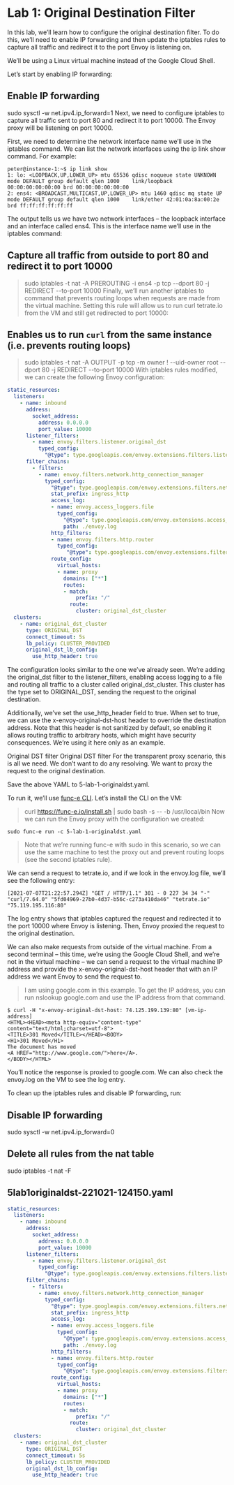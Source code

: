 # Lab 1: Original Destination Filter
In this lab, we’ll learn how to configure the original destination filter. To do this, we’ll need to enable IP forwarding and then update the iptables rules to capture all traffic and redirect it to the port Envoy is listening on.

We’ll be using a Linux virtual machine instead of the Google Cloud Shell.

Let’s start by enabling IP forwarding:

##  Enable IP forwarding
sudo sysctl -w net.ipv4.ip_forward=1
Next, we need to configure iptables to capture all traffic sent to port 80 and redirect it to port 10000. The Envoy proxy will be listening on port 10000.

First, we need to determine the network interface name we’ll use in the iptables command. We can list the network interfaces using the ip link show command. For example:

```shell
peter@instance-1:~$ ip link show
1: lo: <LOOPBACK,UP,LOWER_UP> mtu 65536 qdisc noqueue state UNKNOWN mode DEFAULT group default qlen 1000    link/loopback 00:00:00:00:00:00 brd 00:00:00:00:00:00
2: ens4: <BROADCAST,MULTICAST,UP,LOWER_UP> mtu 1460 qdisc mq state UP mode DEFAULT group default qlen 1000    link/ether 42:01:0a:8a:00:2e brd ff:ff:ff:ff:ff:ff
```

The output tells us we have two network interfaces – the loopback interface and an interface called ens4. This is the interface name we’ll use in the iptables command:

## Capture all traffic from outside to port 80 and redirect it to port 10000
> sudo iptables -t nat -A PREROUTING -i ens4 -p tcp --dport 80 -j REDIRECT --to-port 10000
Finally, we’ll run another iptables to command that prevents routing loops when requests are made from the virtual machine. Setting this rule will allow us to run curl tetrate.io from the VM and still get redirected to port 10000:

## Enables us to run `curl` from the same instance (i.e. prevents routing loops)
> sudo iptables -t nat -A OUTPUT -p tcp -m owner ! --uid-owner root --dport 80 -j REDIRECT --to-port 10000
With iptables rules modified, we can create the following Envoy configuration:

```yaml
static_resources:
  listeners:
    - name: inbound
      address:
        socket_address:
          address: 0.0.0.0
          port_value: 10000
      listener_filters:
        - name: envoy.filters.listener.original_dst
          typed_config:
            "@type": type.googleapis.com/envoy.extensions.filters.listener.original_dst.v3.OriginalDst
      filter_chains:
        - filters:
          - name: envoy.filters.network.http_connection_manager
            typed_config:
              "@type": type.googleapis.com/envoy.extensions.filters.network.http_connection_manager.v3.HttpConnectionManager
              stat_prefix: ingress_http
              access_log:
              - name: envoy.access_loggers.file
                typed_config:
                  "@type": type.googleapis.com/envoy.extensions.access_loggers.file.v3.FileAccessLog
                  path: ./envoy.log
              http_filters:
              - name: envoy.filters.http.router
                typed_config: 
                   "@type": type.googleapis.com/envoy.extensions.filters.http.router.v3.Router
              route_config:
                virtual_hosts:
                - name: proxy
                  domains: ["*"]
                  routes:
                  - match:
                      prefix: "/"
                    route:
                      cluster: original_dst_cluster
  clusters:
    - name: original_dst_cluster
      type: ORIGINAL_DST
      connect_timeout: 5s
      lb_policy: CLUSTER_PROVIDED
      original_dst_lb_config:
        use_http_header: true
```

The configuration looks similar to the one we’ve already seen. We’re adding the original_dst filter to the listener_filters, enabling access logging to a file and routing all traffic to a cluster called original_dst_cluster. This cluster has the type set to ORIGINAL_DST, sending the request to the original destination.

Additionally, we’ve set the use_http_header field to true. When set to true, we can use the x-envoy-original-dst-host header to override the destination address. Note that this header is not sanitized by default, so enabling it allows routing traffic to arbitrary hosts, which might have security consequences. We’re using it here only as an example.

Original DST filter
Original DST filter
For the transparent proxy scenario, this is all we need. We don’t want to do any resolving. We want to proxy the request to the original destination.

Save the above YAML to 5-lab-1-originaldst.yaml.

To run it, we’ll use [func-e CLI](https://func-e.io/). Let’s install the CLI on the VM:

> curl https://func-e.io/install.sh | sudo bash -s -- -b /usr/local/bin
Now we can run the Envoy proxy with the configuration we created:

```shell 
sudo func-e run -c 5-lab-1-originaldst.yaml 
```

> Note that we’re running func-e with sudo in this scenario, so we can use the same machine to test the proxy out and prevent routing loops (see the second iptables rule).

We can send a request to tetrate.io, and if we look in the envoy.log file, we’ll see the following entry:

```shell
[2021-07-07T21:22:57.294Z] "GET / HTTP/1.1" 301 - 0 227 34 34 "-" "curl/7.64.0" "5fd04969-27b0-4d37-b56c-c273a410da46" "tetrate.io" "75.119.195.116:80"
```

The log entry shows that iptables captured the request and redirected it to the port 10000 where Envoy is listening. Then, Envoy proxied the request to the original destination.

We can also make requests from outside of the virtual machine. From a second terminal – this time, we’re using the Google Cloud Shell, and we’re not in the virtual machine – we can send a request to the virtual machine IP address and provide the x-envoy-original-dst-host header that with an IP address we want Envoy to send the request to.

> I am using google.com in this example. To get the IP address, you can run nslookup google.com and use the IP address from that command.

```shell
$ curl -H "x-envoy-original-dst-host: 74.125.199.139:80" [vm-ip-address]
<HTML><HEAD><meta http-equiv="content-type" content="text/html;charset=utf-8">
<TITLE>301 Moved</TITLE></HEAD><BODY>
<H1>301 Moved</H1>
The document has moved
<A HREF="http://www.google.com/">here</A>.
</BODY></HTML>
```

You’ll notice the response is proxied to google.com. We can also check the envoy.log on the VM to see the log entry.

To clean up the iptables rules and disable IP forwarding, run:

## Disable IP forwarding
sudo sysctl -w net.ipv4.ip_forward=0

##  Delete all rules from the nat table
sudo iptables -t nat -F

## 5lab1originaldst-221021-124150.yaml

```yaml
static_resources:
  listeners:
    - name: inbound
      address:
        socket_address:
          address: 0.0.0.0
          port_value: 10000
      listener_filters:
        - name: envoy.filters.listener.original_dst
          typed_config:
            "@type": type.googleapis.com/envoy.extensions.filters.listener.original_dst.v3.OriginalDst
      filter_chains:
        - filters:
          - name: envoy.filters.network.http_connection_manager
            typed_config:
              "@type": type.googleapis.com/envoy.extensions.filters.network.http_connection_manager.v3.HttpConnectionManager
              stat_prefix: ingress_http
              access_log:
              - name: envoy.access_loggers.file
                typed_config:
                  "@type": type.googleapis.com/envoy.extensions.access_loggers.file.v3.FileAccessLog
                  path: ./envoy.log
              http_filters:
              - name: envoy.filters.http.router
                typed_config: 
                  "@type": type.googleapis.com/envoy.extensions.filters.http.router.v3.Router
              route_config:
                virtual_hosts:
                - name: proxy
                  domains: ["*"]
                  routes:
                  - match:
                      prefix: "/"
                    route:
                      cluster: original_dst_cluster
  clusters:
    - name: original_dst_cluster
      type: ORIGINAL_DST
      connect_timeout: 5s
      lb_policy: CLUSTER_PROVIDED
      original_dst_lb_config:
        use_http_header: true
```
